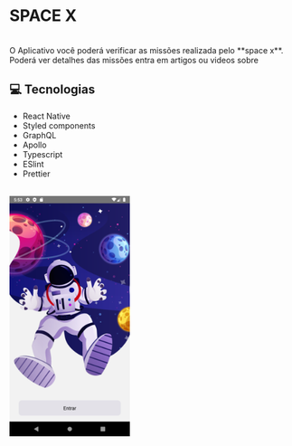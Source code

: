# SPACE X 
<br>
O Aplicativo você poderá verificar as missões realizada pelo **space x**.
Poderá ver detalhes das missões entra em artigos ou videos sobre


## :computer: Tecnologias

- React Native
- Styled components
- GraphQL
- Apollo
- Typescript
- ESlint
- Prettier

<br>

<div >
<img src="./src/assets/images/dashboard.png" alt="Tela inicial da aplicação" height="425">
</div>
<br>
